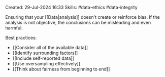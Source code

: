 Created: 29-Jul-2024 16:33
Skills: #data-ethics #data-integrity

Ensuring that your [[Data|analysis]] doesn't create or reinforce bias. If the analysis is not objective, the conclusions can be misleading and even harmful.

Best practices:
* [[Consider all of the available data]]
* [[Identify surrounding factors]]
* [[Include self-reported data]]
* [[Use oversampling effectively]]
* [[Think about fairness from beginning to end]]
